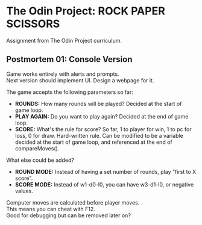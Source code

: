 # The Odin Project: ROCK PAPER SCISSORS

Assignment from The Odin Project curriculum.

## Postmortem 01: Console Version

Game works entirely with alerts and prompts.  
Next version should implement UI. Design a webpage for it.  

The game accepts the following parameters so far:

- **ROUNDS:** How many rounds will be played? Decided at the start of game loop.
- **PLAY AGAIN:** Do you want to play again? Decided at the end of game loop.
- **SCORE:** What's the rule for score? So far, 1 to player for win, 1 to pc for loss, 0 for draw.
Hard-written rule. Can be modified to be a variable decided at the start of game loop, 
and referenced at the end of compareMoves().

What else could be added?

- **ROUND MODE:** Instead of having a set number of rounds, play "first to X score".
- **SCORE MODE:** Instead of w1-d0-l0, you can have w3-d1-l0, or negative values.

Computer moves are calculated before player moves.  
This means you can cheat with F12.  
Good for debugging but can be removed later on?